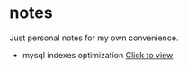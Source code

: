# notes
Just personal notes for my own convenience.

- mysql indexes optimization [Click to view](IndexesOptimization.md) 
